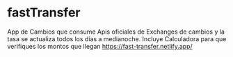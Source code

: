 # fastTransfer
App de Cambios que consume Apis oficiales de Exchanges de cambios y la tasa se actualiza todos los días a medianoche. Incluye Calculadora para que verifiques los montos que llegan  https://fast-transfer.netlify.app/

